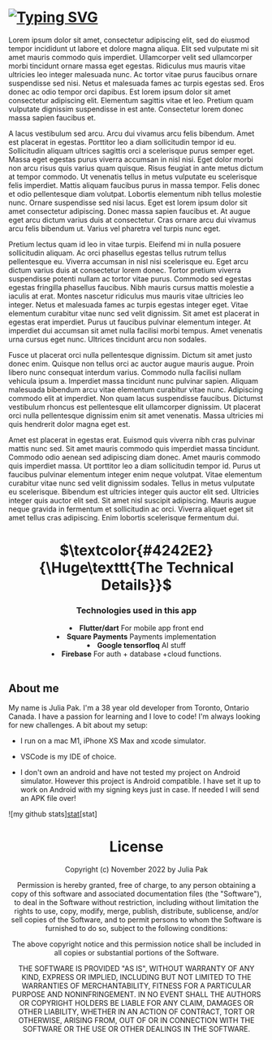 # [![Typing SVG](https://readme-typing-svg.demolab.com?font=Indie+Flower&size=45&pause=2000&color=F700A3&center=true&width=900&height=75&lines=Hackathon+entry+for+Google+AI+%2B+Square)](https://git.io/typing-svg)

Lorem ipsum dolor sit amet, consectetur adipiscing elit, sed do eiusmod tempor incididunt ut labore et dolore magna aliqua. Elit sed vulputate mi sit amet mauris commodo quis imperdiet. Ullamcorper velit sed ullamcorper morbi tincidunt ornare massa eget egestas. Ridiculus mus mauris vitae ultricies leo integer malesuada nunc. Ac tortor vitae purus faucibus ornare suspendisse sed nisi. Netus et malesuada fames ac turpis egestas sed. Eros donec ac odio tempor orci dapibus. Est lorem ipsum dolor sit amet consectetur adipiscing elit. Elementum sagittis vitae et leo. Pretium quam vulputate dignissim suspendisse in est ante. Consectetur lorem donec massa sapien faucibus et.

A lacus vestibulum sed arcu. Arcu dui vivamus arcu felis bibendum. Amet est placerat in egestas. Porttitor leo a diam sollicitudin tempor id eu. Sollicitudin aliquam ultrices sagittis orci a scelerisque purus semper eget. Massa eget egestas purus viverra accumsan in nisl nisi. Eget dolor morbi non arcu risus quis varius quam quisque. Risus feugiat in ante metus dictum at tempor commodo. Ut venenatis tellus in metus vulputate eu scelerisque felis imperdiet. Mattis aliquam faucibus purus in massa tempor. Felis donec et odio pellentesque diam volutpat. Lobortis elementum nibh tellus molestie nunc. Ornare suspendisse sed nisi lacus. Eget est lorem ipsum dolor sit amet consectetur adipiscing. Donec massa sapien faucibus et. At augue eget arcu dictum varius duis at consectetur. Cras ornare arcu dui vivamus arcu felis bibendum ut. Varius vel pharetra vel turpis nunc eget.

Pretium lectus quam id leo in vitae turpis. Eleifend mi in nulla posuere sollicitudin aliquam. Ac orci phasellus egestas tellus rutrum tellus pellentesque eu. Viverra accumsan in nisl nisi scelerisque eu. Eget arcu dictum varius duis at consectetur lorem donec. Tortor pretium viverra suspendisse potenti nullam ac tortor vitae purus. Commodo sed egestas egestas fringilla phasellus faucibus. Nibh mauris cursus mattis molestie a iaculis at erat. Montes nascetur ridiculus mus mauris vitae ultricies leo integer. Netus et malesuada fames ac turpis egestas integer eget. Vitae elementum curabitur vitae nunc sed velit dignissim. Sit amet est placerat in egestas erat imperdiet. Purus ut faucibus pulvinar elementum integer. At imperdiet dui accumsan sit amet nulla facilisi morbi tempus. Amet venenatis urna cursus eget nunc. Ultrices tincidunt arcu non sodales.

Fusce ut placerat orci nulla pellentesque dignissim. Dictum sit amet justo donec enim. Quisque non tellus orci ac auctor augue mauris augue. Proin libero nunc consequat interdum varius. Commodo nulla facilisi nullam vehicula ipsum a. Imperdiet massa tincidunt nunc pulvinar sapien. Aliquam malesuada bibendum arcu vitae elementum curabitur vitae nunc. Adipiscing commodo elit at imperdiet. Non quam lacus suspendisse faucibus. Dictumst vestibulum rhoncus est pellentesque elit ullamcorper dignissim. Ut placerat orci nulla pellentesque dignissim enim sit amet venenatis. Massa ultricies mi quis hendrerit dolor magna eget est.

Amet est placerat in egestas erat. Euismod quis viverra nibh cras pulvinar mattis nunc sed. Sit amet mauris commodo quis imperdiet massa tincidunt. Commodo odio aenean sed adipiscing diam donec. Amet mauris commodo quis imperdiet massa. Ut porttitor leo a diam sollicitudin tempor id. Purus ut faucibus pulvinar elementum integer enim neque volutpat. Vitae elementum curabitur vitae nunc sed velit dignissim sodales. Tellus in metus vulputate eu scelerisque. Bibendum est ultricies integer quis auctor elit sed. Ultricies integer quis auctor elit sed. Sit amet nisl suscipit adipiscing. Mauris augue neque gravida in fermentum et sollicitudin ac orci. Viverra aliquet eget sit amet tellus cras adipiscing. Enim lobortis scelerisque fermentum dui.

<h1 align="center">$\textcolor{#4242E2}{\Huge\texttt{The Technical Details}}$</h1>

<div align="center"><h3 align="center">Technologies used in this app</h3>

<li> <b>Flutter/dart</b> For mobile app front end<br></li>
<li> <b>Square Payments</b> Payments implementation<br></li>
<li> <b>Google tensorfloq</b> AI stuff<br></li>
<li> <b>Firebase</b> For auth + database +cloud functions.<br></li>
<br>
    </div>

## About me

My name is Julia Pak. I'm a 38 year old developer from Toronto, Ontario Canada. I have a passion for learning and I love to code! I'm always looking for new challenges. A bit about my setup:

* I run on a mac M1, iPhone XS Max and xcode simulator.

* VSCode is my IDE of choice.

* I don't own an android and have not tested my project on Android simulator. However this project is Android compatible. I have set it up to work on Android with my signing keys just in case. If needed I will send an APK file over!

![my github stats][stat](http://github-profile-summary-cards.vercel.app/api/cards/profile-details?username=iNeedHelpX&theme=aura)[stat]

<div align="center">

# License

Copyright (c) November 2022 by Julia Pak

Permission is hereby granted, free of charge, to any person obtaining a copy of this software and associated documentation files (the "Software"), to deal in the Software without restriction, including without limitation the rights to use, copy, modify, merge, publish, distribute, sublicense, and/or sell copies of the Software, and to permit persons to whom the Software is furnished to do so, subject to the following conditions:

The above copyright notice and this permission notice shall be included in all copies or substantial portions of the Software.

THE SOFTWARE IS PROVIDED "AS IS", WITHOUT WARRANTY OF ANY KIND, EXPRESS OR IMPLIED, INCLUDING BUT NOT LIMITED TO THE WARRANTIES OF MERCHANTABILITY, FITNESS FOR A PARTICULAR PURPOSE AND NONINFRINGEMENT. IN NO EVENT SHALL THE AUTHORS OR COPYRIGHT HOLDERS BE LIABLE FOR ANY CLAIM, DAMAGES OR OTHER LIABILITY, WHETHER IN AN ACTION OF CONTRACT, TORT OR OTHERWISE, ARISING FROM, OUT OF OR IN CONNECTION WITH THE SOFTWARE OR THE USE OR OTHER DEALINGS IN THE SOFTWARE.
<br>
 </div>
